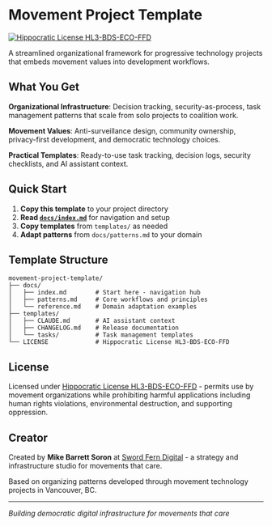 # Movement Project Template

[![Hippocratic License HL3-BDS-ECO-FFD](https://img.shields.io/static/v1?label=Hippocratic%20License&message=HL3-BDS-ECO-FFD&labelColor=5e2751&color=bc8c3d)](https://firstdonoharm.dev/version/3/0/bds-eco-ffd.html)

A streamlined organizational framework for progressive technology projects that embeds movement values into development workflows.

## What You Get

**Organizational Infrastructure**: Decision tracking, security-as-process, task management patterns that scale from solo projects to coalition work.

**Movement Values**: Anti-surveillance design, community ownership, privacy-first development, and democratic technology choices.

**Practical Templates**: Ready-to-use task tracking, decision logs, security checklists, and AI assistant context.

## Quick Start

1. **Copy this template** to your project directory
2. **Read [`docs/index.md`](docs/index.md)** for navigation and setup
3. **Copy templates** from `templates/` as needed
4. **Adapt patterns** from `docs/patterns.md` to your domain

## Template Structure

```text
movement-project-template/
├── docs/
│   ├── index.md        # Start here - navigation hub
│   ├── patterns.md     # Core workflows and principles  
│   └── reference.md    # Domain adaptation examples
├── templates/
│   ├── CLAUDE.md       # AI assistant context
│   ├── CHANGELOG.md    # Release documentation
│   └── tasks/          # Task management templates
└── LICENSE             # Hippocratic License HL3-BDS-ECO-FFD
```

## License

Licensed under [Hippocratic License HL3-BDS-ECO-FFD](LICENSE) - permits use by movement organizations while prohibiting harmful applications including human rights violations, environmental destruction, and supporting oppression.

## Creator

Created by **Mike Barrett Soron** at [Sword Fern Digital](https://swordfern.digital) - a strategy and infrastructure studio for movements that care.

Based on organizing patterns developed through movement technology projects in Vancouver, BC.

---

*Building democratic digital infrastructure for movements that care*